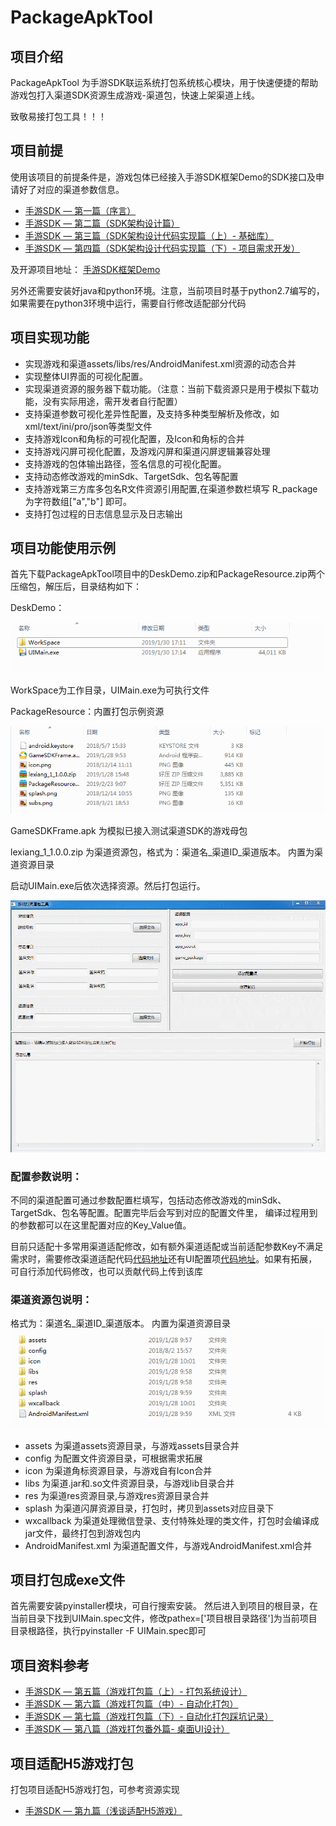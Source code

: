 # PackageApkTool

## 项目介绍
PackageApkTool 为手游SDK联运系统打包系统核心模块，用于快速便捷的帮助游戏包打入渠道SDK资源生成游戏-渠道包，快速上架渠道上线。

致敬易接打包工具！！！


## 项目前提
使用该项目的前提条件是，游戏包体已经接入手游SDK框架Demo的SDK接口及申请好了对应的渠道参数信息。

* [手游SDK — 第一篇（序言）](https://www.jianshu.com/p/44e844ad7308)
* [手游SDK — 第二篇（SDK架构设计篇）](https://www.jianshu.com/p/0d27ee9f7f3a)
* [手游SDK — 第三篇（SDK架构设计代码实现篇（上）- 基础库）](https://www.jianshu.com/p/152fd3af1193)
* [手游SDK — 第四篇（SDK架构设计代码实现篇（下）- 项目需求开发）](https://www.jianshu.com/p/4d513b93dc3d)

及开源项目地址：
[手游SDK框架Demo](https://github.com/Bzaigege/GameSDKFrameDemo)

另外还需要安装好java和python环境。注意，当前项目时基于python2.7编写的，如果需要在python3环境中运行，需要自行修改适配部分代码

## 项目实现功能

* 实现游戏和渠道assets/libs/res/AndroidManifest.xml资源的动态合并
* 实现整体UI界面的可视化配置。
* 实现渠道资源的服务器下载功能。（注意：当前下载资源只是用于模拟下载功能，没有实际用途，需开发者自行配置）
* 支持渠道参数可视化差异性配置，及支持多种类型解析及修改，如xml/text/ini/pro/json等类型文件
* 支持游戏Icon和角标的可视化配置，及Icon和角标的合并
* 支持游戏闪屏可视化配置，及游戏闪屏和渠道闪屏逻辑兼容处理
* 支持游戏的包体输出路径，签名信息的可视化配置。
* 支持动态修改游戏的minSdk、TargetSdk、包名等配置
* 支持游戏第三方库多包名R文件资源引用配置,在渠道参数栏填写 R_package为字符数组["a","b"] 即可。
* 支持打包过程的日志信息显示及日志输出


## 项目功能使用示例

首先下载PackageApkTool项目中的DeskDemo.zip和PackageResource.zip两个压缩包，解压后，目录结构如下：

DeskDemo： 

![image text](https://github.com/Bzaigege/PackageApkTool/blob/master/git/DeskDemoDir.png)

WorkSpace为工作目录，UIMain.exe为可执行文件

PackageResource：内置打包示例资源

![image text](https://github.com/Bzaigege/PackageApkTool/blob/master/git/PackageResourceDir.png)

GameSDKFrame.apk 为模拟已接入测试渠道SDK的游戏母包

lexiang_1_1.0.0.zip 为渠道资源包，格式为：渠道名_渠道ID_渠道版本。 内置为渠道资源目录

启动UIMain.exe后依次选择资源。然后打包运行。

![image text](https://github.com/Bzaigege/PackageApkTool/blob/master/git/%E6%89%93%E5%8C%85.gif)

### 配置参数说明：

不同的渠道配置可通过参数配置栏填写，包括动态修改游戏的minSdk、TargetSdk、包名等配置。配置完毕后会写到对应的配置文件里，
编译过程用到的参数都可以在这里配置对应的Key_Value值。

目前只适配十多常用渠道适配修改，如有额外渠道适配或当前适配参数Key不满足需求时，需要修改渠道适配代码[代码地址](https://github.com/Bzaigege/PackageApkTool/tree/master/channel/special)还有UI配置项[代码地址](https://github.com/Bzaigege/PackageApkTool/blob/master/ui/JChannelConfig.py)。如果有拓展，可自行添加代码修改，也可以贡献代码上传到该库

### 渠道资源包说明：
格式为：渠道名_渠道ID_渠道版本。 内置为渠道资源目录 
![image text](https://github.com/Bzaigege/PackageApkTool/blob/master/git/channelresource.png)

* assets 为渠道assets资源目录，与游戏assets目录合并
* config 为配置文件资源目录，可根据需求拓展
* icon 为渠道角标资源目录，与游戏自有Icon合并
* libs 为渠道.jar和.so文件资源目录，与游戏lib目录合并
* res 为渠道res资源目录,与游戏res资源目录合并
* splash 为渠道闪屏资源目录，打包时，拷贝到assets对应目录下
* wxcallback 为渠道处理微信登录、支付特殊处理的类文件，打包时会编译成jar文件，最终打包到游戏包内
* AndroidManifest.xml 为渠道配置文件，与游戏AndroidManifest.xml合并

## 项目打包成exe文件
首先需要安装pyinstaller模块，可自行搜索安装。
然后进入到项目的根目录，在当前目录下找到UIMain.spec文件，修改pathex=['项目根目录路径']为当前项目目录根路径，执行pyinstaller -F UIMain.spec即可

## 项目资料参考

* [手游SDK — 第五篇（游戏打包篇（上）- 打包系统设计）](https://www.jianshu.com/p/e86e106304d3)
* [手游SDK — 第六篇（游戏打包篇（中）- 自动化打包）](https://www.jianshu.com/p/e75dceb6c7f2)
* [手游SDK — 第七篇（游戏打包篇（下）- 自动化打包踩坑记录）](https://www.jianshu.com/p/16f852b3aabb)
* [手游SDK — 第八篇（游戏打包番外篇-  桌面UI设计）](https://www.jianshu.com/p/0621aa8704b7)


## 项目适配H5游戏打包

打包项目适配H5游戏打包，可参考资源实现
* [手游SDK — 第九篇（浅谈适配H5游戏）](https://www.jianshu.com/p/d2e7738b4efc)



